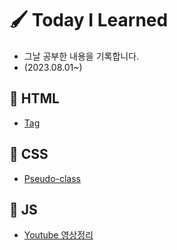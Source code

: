 # 🖌 Today I Learned

* 그날 공부한 내용을 기록합니다.
* (2023.08.01~)

## 📓 HTML
- [Tag](HTML/Tag.md)

## 📓 CSS
- [Pseudo-class](CSS/Pseudo-class.md)

## 📓 JS
- [Youtube 영상정리](JS/코딩앙마/자바스크립트%20기초강의.md)